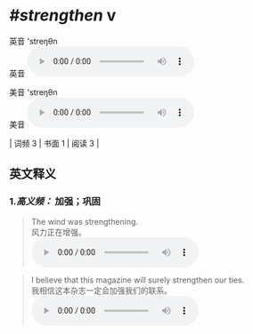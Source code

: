 # ***\#strengthen*** v
英音 'streŋθn  
英音
<audio src="./media/strengthen-B.aac" controls="controls"></audio>

美音 'streŋθn  
美音
<audio src="./media/strengthen.aac" controls="controls"></audio>



| 词频 3 | 书面 1 | 阅读 3 |  

英文释义
---
### 1.*高义频：* **加强；巩固**  

 > The wind was strengthening.  
 > 风力正在增强。    
<audio src="./media/strengthen-1.aac" controls="controls"></audio>

 > I believe that this magazine will surely strengthen our ties.  
 > 我相信这本杂志一定会加强我们的联系。    
<audio src="./media/strengthen-2.aac" controls="controls"></audio>


